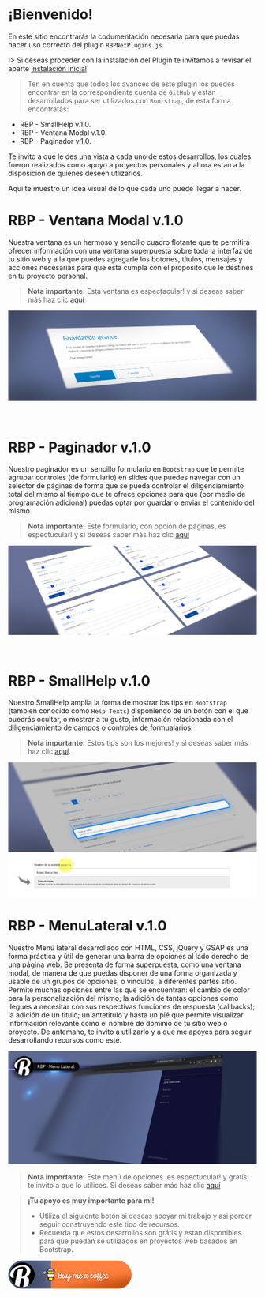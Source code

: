 # ¡Bienvenido!
En este sitio encontrarás la codumentación necesaria para que puedas hacer uso correcto del plugin <code>RBPNetPlugins.js</code>.

!> Si deseas proceder con la instalación del Plugin te invitamos a revisar el aparte [instalación inicial](primeros_pasos.md)

> Ten en cuenta que todos los avances de este plugin los puedes encontrar en la correspondiente cuenta de <code>GitHub</code> y estan desarrollados para ser utilizados con <code>Bootstrap</code>, de esta forma encontratás:

* RBP - SmallHelp v.1.0.
* RBP - Ventana Modal v.1.0.
* RBP - Paginador v.1.0.

Te invito a que le des una vista a cada uno de estos desarrollos, los cuales fueron realizados como apoyo a proyectos  personales y ahora estan a la disposición de quienes deseen utlizarlos.

Aquí te muestro un idea visual de lo que cada uno puede llegar a hacer.

# RBP - Ventana Modal v.1.0 

Nuestra ventana es un hermoso y sencillo cuadro flotante que te permitirá ofrecer información con una ventana superpuesta sobre toda la interfaz de tu sitio web y a la que puedes agregarle los botones, títulos, mensajes y acciones necesarias para que esta cumpla con el proposito que le destines en tu proyecto personal.

> <b>Nota importante:</b> Esta ventana es espectacular! y si deseas saber más haz clic [aquí](rbp_ventana_modal.md)

<img src="_media/rbp-ventana-modal-banner.png"/>
<br><br><br>

# RBP - Paginador v.1.0

Nuestro paginador es un sencillo formulario en <code>Bootstrap</code> que te permite agrupar controles (de formulario) en slides que puedes navegar con un selector de páginas de forma que se pueda controlar el diligenciamiento total del mismo al tiempo que te ofrece opciones para que (por medio de programación adicional) puedas optar por guardar o enviar el contenido del mismo.

> <b>Nota importante:</b> Este formulario, con opción de páginas, es espectucular! y si deseas saber más haz clic [aquí](rbp_paginador.md)

<img src="_media/rbp-paginador-banner.png"/>
<br><br><br>

# RBP - SmallHelp v.1.0

Nuestro SmallHelp amplia la forma de mostrar los tips en <code>Bootstrap</code> (tambien conocido como <code>Help Texts</code>) disponiendo de un botón con el que puedrás ocultar, o mostrar a tu gusto, información relacionada con el diligenciamiento de campos o controles de formualarios.

> <b>Nota importante:</b> Estos tips son los mejores! y si deseas saber más haz clic [aquí](rbp_small_help.md).

<img src="_media/small-help-banner.png"/>

<img src="_media/small-help-ejemplo.png"/>


# RBP - MenuLateral v.1.0

Nuestro Menú lateral desarrollado con HTML, CSS, jQuery y GSAP es una forma práctica y útil de generar una barra de opciones al lado derecho de una página web. Se presenta de forma superpuesta, como una ventana modal, de manera de que puedas disponer de una forma organizada y usable de un grupos de opciones, o vínculos, a diferentes partes sitio. Permite muchas opciones entre las que se encuentran: el cambio de color para la personalización del mismo; la adición de tantas opciones como llegues a necesitar con sus respectivas funciones de respuesta (callbacks); la adición de un titulo; un antetitulo y hasta un pié que permite visualizar información relevante como el nombre de dominio de tu sitio web o proyecto. De antemano, te invito a utilizarlo y a que me apoyes para seguir desarrollando recursos como este. 

<img src="_media/menu-lateral/rbp-menu-lateral-banner.png"/>

> <b>Nota importante:</b> Este menú de opciones ¡es espectucular! y gratís, te invito a que lo utilices. Si deseas saber más haz clic [aquí](rbp_menu_lateral.md)




> <b>¡Tu apoyo es muy importante para mi!</b><br>
> * Utiliza el siguiente botón si deseas apoyar mi trabajo y asi porder seguir construyendo este tipo de recursos. 
> * Recuerda que estos desarrollos son grátis y estan disponibles para que puedan se utilizados en proyectos web basados en Bootstrap. 

<a target="_blank" href="https://www.buymeacoffee.com/rafaelblanco">![Buy me a Coffe!](_media/BuyMeACoffe-02.png)</a>